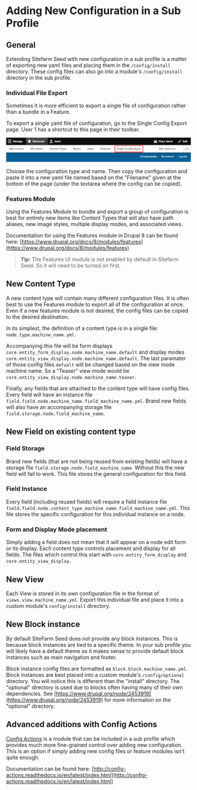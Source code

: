 # Adding New Configuration in a Sub Profile

## General

Extending Sitefarm Seed with new configuration in a sub profile is a matter of
exporting new yaml files and placing them in the `/config/install` directory.
These config files can also go into a module's `/config/install` directory in
the sub profile.

### Individual File Export

Sometimes it is more efficient to export a single file of configuration rather
than a bundle in a Feature.

To export a single yaml file of configuration, go to the Single Config Export
page. User 1 has a shortcut to this page in their toolbar.
 
![Screenshot of toolbar shortcut to Simple Config Export page](images/single-config-export-shortcut.png)

Choose the configuration type and name. Then copy the configuration and paste it
into a new yaml file named based on the "Filename" given at the bottom of the
page (under the textarea where the config can be copied).

### Features Module

Using the Features Module to bundle and export a group of configuration is best
for entirely new items like Content Types that will also have path aliases, new
image styles, multiple display modes, and associated views.

Documentation for using the Features module in Drupal 8 can be found here:
[https://www.drupal.org/docs/8/modules/features](https://www.drupal.org/docs/8/modules/features)

> **Tip:** The Features UI module is not enabled by default in Sitefarm Seed. So
it will need to be turned on first.

## New Content Type

A new content type will contain many different configuration files. It is often
best to use the Features module to export all of the configuration at once. Even
if a new features module is not desired, the config files can be copied to the
desired destination.

In its simplest, the definition of a content type is in a single file: 
`node.type.machine_name.yml`.

Accompanying this file will be form displays
`core.entity_form_display.node.machine_name.default` and display modes
`core.entity_view_display.node.machine_name.default`. The last paramater of
those config files `defualt` will be changed based on the view mode machine
name. So a "Teaser" view mode would be
`core.entity_view_display.node.machine_name.teaser`.

Finally, any fields that are attached to the content type will have config
files. Every field will have an instance file
`field.field.node.machine_name.field_machine_name.yml`. Brand new fields will
also have an accompanying storage file `field.storage.node.field_machine_name`.

## New Field on existing content type

### Field Storage
Brand new fields (that are not being reused from existing fields) will have a
storage file `field.storage.node.field_machine_name`. Without this the new field
will fail to work. This file stores the general configuration for this field.

### Field Instance
Every field (including reused fields) will require a field instance file
`field.field.node.content_type_machine_name.field_machine_name.yml`. This file
stores the specific configuration for this individual instance on a node.

### Form and Display Mode placement
Simply adding a field does not mean that it will appear on a node edit form or
its display. Each content type controls placement and display for all fields.
The files which control this start with `core.entity_form_display` and
`core.entity_view_display`.

## New View
Each View is stored in its own configuration file in the format of
`views.view.machine_name.yml`. Export this individual file and place it into a
custom module's `config/install` directory.

## New Block instance
By default SiteFarm Seed does not provide any block instances. This is because
block instances are tied to a specific theme. In your sub profile you will
likely have a default theme so it makes sense to provide default block instances
such as main navigation and footer.

Block instance config files are formatted as `block.block.machine_name.yml`.
Block instances are best placed into a custom module's `/config/optional`
directory. You will notice this is different than the "install" directory. The
"optional" directory is used due to blocks often having many of their own
dependencies. See [https://www.drupal.org/node/2453919](https://www.drupal.org/node/2453919)
for more information on the "optional" directory.

## Advanced additions with Config Actions

[Config Actions](https://www.drupal.org/project/config_actions) is a module that
can be included in a sub profile which provides much more fine-grained control
over adding new configuration. This is an option if simply adding new config
files or feature modules isn't quite enough.

Documentation can be found here: [http://config-actions.readthedocs.io/en/latest/index.html](http://config-actions.readthedocs.io/en/latest/index.html)
